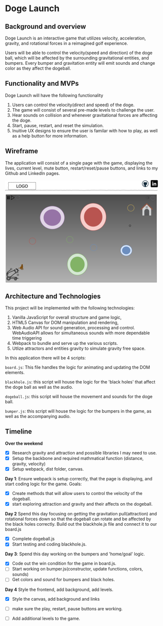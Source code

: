 # Doge Launch

## Background and overview
Doge Launch is an interactive game that utilizes velocity, acceleration, gravity, and rotational forces in a reimagined golf experience.  

Users will be able to control the velocity(speed and direction) of the doge ball, which will be affected by the surrounding gravitational entities, and bumpers.  Every bumper and gravitation entity will emit sounds and change color as they affect the dogeball.  

## Functionality and MVPs
Doge Launch will have the following functionality
1. Users can control the velocity(direct and speed) of the doge.
2. The game will consist of several pre-made levels to challenge the user.
3. Hear sounds on collision and whenever gravitational forces are affecting the doge.
4. Start, pause, restart, and reset the simulation.
5. Inuitive UX designs to ensure the user is familar with how to play, as well as a help button for more information.  

## Wireframe
The application will consist of a single page with the game, displaying the lives, current level, mute button, restart/reset/pause buttons, and links to my Github and LinkedIn pages.  

![wire-frame](assets/images/wireframe.png)


## Architecture and Technologies
This project will be implemented with the following technologies:

1. Vanilla JavaScript for overall structure and game logic,
2. HTML5 Canvas for DOM manipulation and rendering,
3. Web Audio API for sound generation, processing and control. WebAudioAPI allows for simultaneous sounds with more dependable time triggering
4. Webpack to bundle and serve up the various scripts.
5. Utlize attractors and entities gravity to simulate gravity free space. 

In this application there will be 4 scripts: 

``board.js``: This file handles the logic for animating and updating the DOM elements.

```blackhole.js```: this script will house the logic for the 'black holes' that affect the doge ball as well as the audio.

```dogeball.js```: this script will house the movement and sounds for the doge ball.

```bumper.js```: this script will house the logic for the bumpers in the game, as well as the accompanying audio.

## Timeline

**Over the weekend**
- [x] Research gravity and attraction and possible libraries I may need to use.
- [x] Setup the backbone and required mathmatical function (distance, gravity, velocity)
- [x] Setup webpack, dist folder, canvas.

**Day 1**: Ensure webpack is setup correctly, that the page is displaying, and start coding logic for the game.  Goals:
- [x] Create methods that will allow users to control the velocity of the dogeball.
- [x] start exploring attraction and gravity and their affects on the dogeball.

**Day 2** Spend this day focusing on getting the gravitation pull(attraction) and rotational forces down so that the dogeball can rotate and be affected by the black holes correctly. Build out the blackhole.js file and connect it to our board.js
- [x] Complete dogeball.js
- [x] Start testing and coding blackhole.js.

**Day 3**: Spend this day working on the bumpers and 'home/goal' logic.  
- [x] Code out the win condition for the game in board.js.
- [ ] Start working on bumper.js(constructor, update functions, colors, sounds)
- [ ] Get colors and sound for bumpers and black holes. 

**Day 4** Style the frontend, add background, add levels.
- [x] Style the canvas, add background and links
- [ ] make sure the play, restart, pause buttons are working.
- [ ] Add additional levels to the game.

